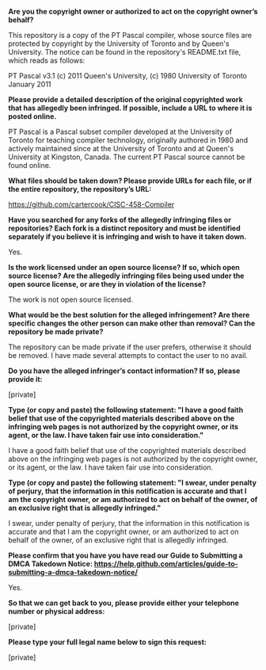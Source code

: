 **Are you the copyright owner or authorized to act on the copyright owner’s behalf?**

This repository is a copy of the PT Pascal compiler, whose source files are protected by copyright by the University of Toronto and by Queen's University. The notice can be found in the repository's README.txt file, which reads as follows:

PT Pascal v3.1 (c) 2011 Queen's University, (c) 1980 University of Toronto   
January 2011

**Please provide a detailed description of the original copyrighted work that has allegedly been infringed. If possible, include a URL to where it is posted online.**

PT Pascal is a Pascal subset compiler developed at the University of Toronto for teaching compiler technology, originally authored in 1980 and actively maintained since at the University of Toronto and at Queen's University at Kingston, Canada. The current PT Pascal source cannot be found online.

**What files should be taken down? Please provide URLs for each file, or if the entire repository, the repository’s URL:**

https://github.com/cartercook/CISC-458-Compiler

**Have you searched for any forks of the allegedly infringing files or repositories? Each fork is a distinct repository and must be identified separately if you believe it is infringing and wish to have it taken down.**

Yes.

**Is the work licensed under an open source license? If so, which open source license? Are the allegedly infringing files being used under the open source license, or are they in violation of the license?**

The work is not open source licensed.

**What would be the best solution for the alleged infringement? Are there specific changes the other person can make other than removal? Can the repository be made private?**

The repository can be made private if the user prefers, otherwise it should be removed. I have made several attempts to contact the user to no avail.

**Do you have the alleged infringer’s contact information? If so, please provide it:**

[private]

**Type (or copy and paste) the following statement: "I have a good faith belief that use of the copyrighted materials described above on the infringing web pages is not authorized by the copyright owner, or its agent, or the law. I have taken fair use into consideration."**

I have a good faith belief that use of the copyrighted materials described above on the infringing web pages is not authorized by the copyright owner, or its agent, or the law. I have taken fair use into consideration.

**Type (or copy and paste) the following statement: "I swear, under penalty of perjury, that the information in this notification is accurate and that I am the copyright owner, or am authorized to act on behalf of the owner, of an exclusive right that is allegedly infringed."**

I swear, under penalty of perjury, that the information in this notification is accurate and that I am the copyright owner, or am authorized to act on behalf of the owner, of an exclusive right that is allegedly infringed.

**Please confirm that you have you have read our Guide to Submitting a DMCA Takedown Notice: https://help.github.com/articles/guide-to-submitting-a-dmca-takedown-notice/**

Yes.

**So that we can get back to you, please provide either your telephone number or physical address:**

[private]

**Please type your full legal name below to sign this request:**

[private]
